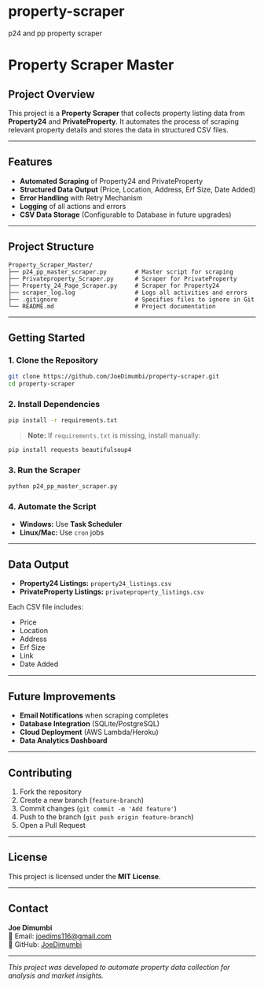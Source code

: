 # property-scraper
p24 and pp property scraper

# Property Scraper Master

## Project Overview

This project is a **Property Scraper** that collects property listing data from **Property24** and **PrivateProperty**. It automates the process of scraping relevant property details and stores the data in structured CSV files.

---

## Features

- **Automated Scraping** of Property24 and PrivateProperty
- **Structured Data Output** (Price, Location, Address, Erf Size, Date Added)
- **Error Handling** with Retry Mechanism
- **Logging** of all actions and errors
- **CSV Data Storage** (Configurable to Database in future upgrades)

---

## Project Structure

```
Property_Scraper_Master/
├── p24_pp_master_scraper.py        # Master script for scraping
├── Privateproperty_Scraper.py      # Scraper for PrivateProperty
├── Property_24_Page_Scraper.py     # Scraper for Property24
├── scraper_log.log                 # Logs all activities and errors
├── .gitignore                      # Specifies files to ignore in Git
└── README.md                       # Project documentation
```

---

##  Getting Started

### 1. **Clone the Repository**

```bash
git clone https://github.com/JoeDimumbi/property-scraper.git
cd property-scraper
```

### 2. **Install Dependencies**

```bash
pip install -r requirements.txt
```

> **Note:** If `requirements.txt` is missing, install manually:

```bash
pip install requests beautifulsoup4
```

### 3. **Run the Scraper**

```bash
python p24_pp_master_scraper.py
```

### 4. **Automate the Script**

- **Windows:** Use **Task Scheduler**
- **Linux/Mac:** Use `cron` jobs

---

## Data Output

- **Property24 Listings:** `property24_listings.csv`
- **PrivateProperty Listings:** `privateproperty_listings.csv`

Each CSV file includes:
- Price
- Location
- Address
- Erf Size
- Link
- Date Added

---

## Future Improvements

-  **Email Notifications** when scraping completes
-  **Database Integration** (SQLite/PostgreSQL)
-  **Cloud Deployment** (AWS Lambda/Heroku)
-  **Data Analytics Dashboard**

---

## Contributing

1. Fork the repository
2. Create a new branch (`feature-branch`)
3. Commit changes (`git commit -m 'Add feature'`)
4. Push to the branch (`git push origin feature-branch`)
5. Open a Pull Request

---

## License

This project is licensed under the **MIT License**.

---

## Contact

**Joe Dimumbi**  
📧 Email: [joedims116@gmail.com](mailto:joedims116@gmail.com)  
🔗 GitHub: [JoeDimumbi](https://github.com/JoeDimumbi)

---

_This project was developed to automate property data collection for analysis and market insights._

